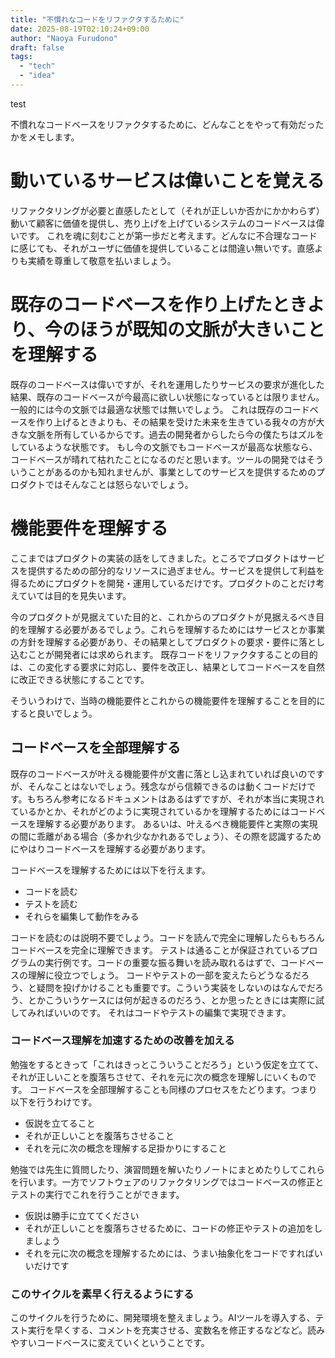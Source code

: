 ```yaml
---
title: "不慣れなコードをリファクタするために"
date: 2025-08-19T02:10:24+09:00
author: "Naoya Furudono"
draft: false
tags:
  - "tech"
  - "idea"
---
```


test

不慣れなコードベースをリファクタするために、どんなことをやって有効だったかをメモします。

# 動いているサービスは偉いことを覚える

リファクタリングが必要と直感したとして（それが正しいか否かにかかわらず）動いて顧客に価値を提供し、売り上げを上げているシステムのコードベースは偉いです。
これを魂に刻むことが第一歩だと考えます。どんなに不合理なコードに感じても、それがユーザに価値を提供していることは間違い無いです。直感よりも実績を尊重して敬意を払いましょう。

# 既存のコードベースを作り上げたときより、今のほうが既知の文脈が大きいことを理解する

既存のコードベースは偉いですが、それを運用したりサービスの要求が進化した結果、既存のコードベースが今最高に欲しい状態になっているとは限りません。一般的には今の文脈では最適な状態では無いでしょう。
これは既存のコードベースを作り上げるときよりも、その結果を受けた未来を生きている我々の方が大きな文脈を所有しているからです。過去の開発者からしたら今の僕たちはズルをしているような状態です。
もし今の文脈でもコードベースが最高な状態なら、コードベースが晴れて枯れたことになるのだと思います。ツールの開発ではそういうことがあるのかも知れませんが、事業としてのサービスを提供するためのプロダクトではそんなことは怒らないでしょう。

# 機能要件を理解する

ここまではプロダクトの実装の話をしてきました。ところでプロダクトはサービスを提供するための部分的なリソースに過ぎません。サービスを提供して利益を得るためにプロダクトを開発・運用しているだけです。プロダクトのことだけ考えていては目的を見失います。

今のプロダクトが見据えていた目的と、これからのプロダクトが見据えるべき目的を理解する必要があるでしょう。これらを理解するためにはサービスとか事業の方針を理解する必要があり、その結果としてプロダクトの要求・要件に落とし込むことが開発者には求められます。
既存コードをリファクタすることの目的は、この変化する要求に対応し、要件を改正し、結果としてコードベースを自然に改正できる状態にすることです。

そういうわけで、当時の機能要件とこれからの機能要件を理解することを目的にすると良いでしょう。

## コードベースを全部理解する

既存のコードベースが叶える機能要件が文書に落とし込まれていれば良いのですが、そんなことはないでしょう。残念ながら信頼できるのは動くコードだけです。もちろん参考になるドキュメントはあるはずですが、それが本当に実現されているかとか、それがどのように実現されているかを理解するためにはコードベースを理解する必要があります。
あるいは、叶えるべき機能要件と実際の実現の間に乖離がある場合（多かれ少なかれあるでしょう）、その際を認識するためにやはりコードベースを理解する必要があります。

コードベースを理解するためには以下を行えます。

- コードを読む
- テストを読む
- それらを編集して動作をみる

コードを読むのは説明不要でしょう。コードを読んで完全に理解したらもちろんコードベースを完全に理解できます。
テストは通ることが保証されているプログラムの実行例です。コードの重要な振る舞いを読み取れるはずで、コードベースの理解に役立つでしょう。
コードやテストの一部を変えたらどうなるだろう、と疑問を投げかけることも重要です。こういう実装をしないのはなんでだろう、とかこういうケースには何が起きるのだろう、とか思ったときには実際に試してみればいいのです。
それはコードやテストの編集で実現できます。

### コードベース理解を加速するための改善を加える

勉強をするときって「これはきっとこういうことだろう」という仮定を立てて、それが正しいことを腹落ちさせて、それを元に次の概念を理解しにいくものです。
コードベースを全部理解することも同様のプロセスをたどります。つまり以下を行うわけです。

- 仮説を立てること
- それが正しいことを腹落ちさせること
- それを元に次の概念を理解する足掛かりにすること

勉強では先生に質問したり、演習問題を解いたりノートにまとめたりしてこれらを行います。一方でソフトウェアのリファクタリングではコードベースの修正とテストの実行でこれを行うことができます。

- 仮説は勝手に立ててください
- それが正しいことを腹落ちさせるために、コードの修正やテストの追加をしましょう
- それを元に次の概念を理解するためには、うまい抽象化をコードですればいいだけです

### このサイクルを素早く行えるようにする

このサイクルを行うために、開発環境を整えましょう。AIツールを導入する、テスト実行を早くする、コメントを充実させる、変数名を修正するなどなど。読みやすいコードベースに変えていくということです。
